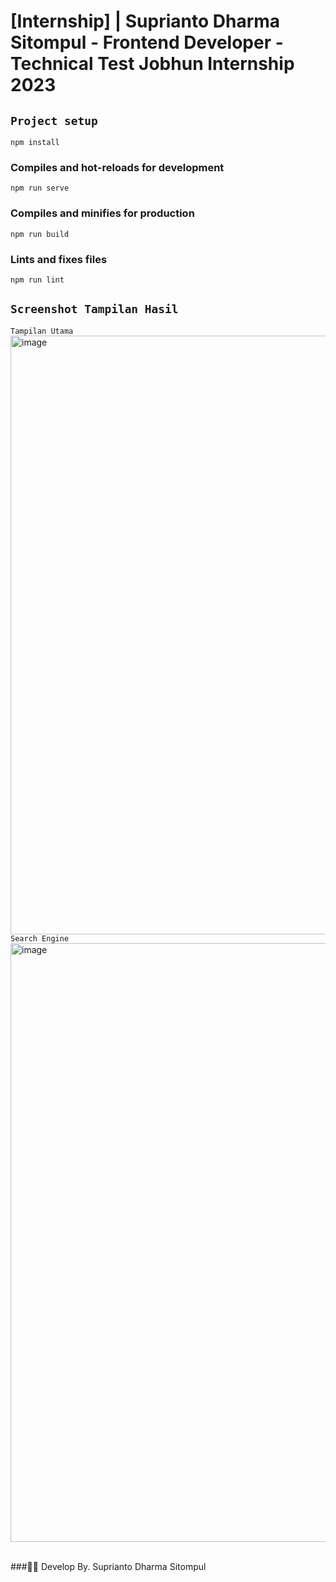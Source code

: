 # [Internship] | Suprianto Dharma Sitompul - Frontend Developer - Technical Test Jobhun Internship 2023

## `Project setup`
```
npm install
```
### Compiles and hot-reloads for development
```
npm run serve
```
### Compiles and minifies for production
```
npm run build
```
### Lints and fixes files
```
npm run lint
```

## `Screenshot Tampilan Hasil`
`Tampilan Utama`
<img width="958" alt="image" src="https://user-images.githubusercontent.com/71377466/233651892-e31ffda3-d4ea-48e1-a070-db97543e820a.png">
`Search Engine`
<img width="958" alt="image" src="https://user-images.githubusercontent.com/71377466/233651958-07899d5a-d48d-445f-b1a7-f423faa52b84.png">

<br>
 ###🧞‍♂️ Develop By. Suprianto Dharma Sitompul






